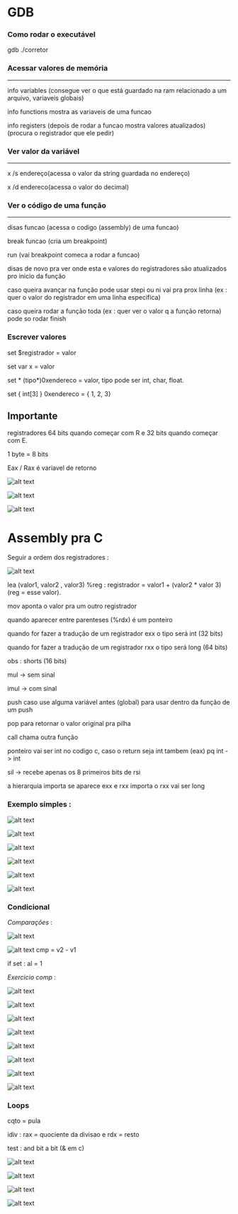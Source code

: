 # GDB

### Como rodar o executável

gdb ./corretor

### Acessar valores de memória

---

info variables (consegue ver o que está guardado na ram relacionado a um arquivo, variaveis globais)

info functions mostra as variaveis de uma funcao

info registers (depois de rodar a funcao mostra valores atualizados) (procura o registrador que ele pedir)

### Ver valor da variável

---

x /s endereço(acessa o valor da string guardada no endereço)  

x /d endereco(acessa o valor do decimal)

### Ver o código de uma função

---

disas funcao (acessa o codigo (assembly) de uma funcao)

break funcao  (cria um breakpoint)

run (vai breakpoint comeca a rodar a funcao)

disas de novo pra ver onde esta e valores do registradores são atualizados pro inicio da função

caso queira avançar na função pode usar stepi ou ni vai pra prox linha (ex : quer o valor do registrador em uma linha especifica)

caso queira rodar a função toda (ex : quer ver o valor q a função retorna) pode so rodar finish

### Escrever valores

set $registrador = valor

set var x = valor

set * (tipo*)0xendereco = valor, tipo pode ser int, char, float.

set { int[3] } 0xendereco = { 1, 2, 3}

## Importante

registradores 64 bits quando começar com R e 32 bits quando começar com E.

1 byte = 8 bits

Eax / Rax é variavel de retorno

![alt text](registradores.jpg)

![alt text](visao.jpg)

![alt text](reg.jpg)

# Assembly pra C

Seguir a ordem dos registradores : 

![alt text](funcoesearg.jpg)

lea  (valor1, valor2 , valor3) %reg : registrador = valor1 + (valor2 * valor 3) (reg = esse valor).

mov aponta o valor pra um outro registrador

quando aparecer entre parenteses (%rdx) é um ponteiro

quando for fazer a tradução de um registrador exx o tipo será int (32 bits)

quando for fazer a tradução de um registrador rxx o tipo será long (64 bits)

obs : shorts (16 bits)

mul -> sem sinal

imul -> com sinal

push caso use alguma variável antes (global) para usar dentro da função de um push

pop para retornar o valor original pra pilha

call chama outra função

ponteiro vai ser int no codigo c, caso o return seja int tambem (eax) pq int -> int

sil -> recebe apenas os 8 primeiros bits de rsi

a hierarquia importa se aparece exx e rxx importa o rxx vai ser long

### Exemplo simples :

![alt text](gdb.jpg)

![alt text](codigoC.jpg)

![alt text](ex1.jpg)

![alt text](res1.jpg)

![alt text](ex3.jpg)

![alt text](res3.jpg)

### Condicional

*Comparações* : 

![alt text](comparação.jpg)

![alt text](jump.jpg)
cmp = v2 - v1

if set : al = 1

*Exercicio comp* :

![alt text](ex1_.jpg)

![alt text](res1_.jpg)

![alt text](ex2.jpg)

![alt text](res2.jpg)

![alt text](ex3_.jpg)

![alt text](res3_.jpg)

![alt text](ex4.jpg)

![alt text](res4.jpg)

### Loops


cqto = pula

idiv : rax = quociente da divisao e rdx = resto

test : and bit a bit (& em c)

![alt text](ex2loop.jpg)

![alt text](r2loop.jpg)

![alt text](ex3loop.jpg)

![alt text](res3loop.jpg)